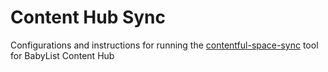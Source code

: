 # Content Hub Sync

Configurations and instructions for running the [contentful-space-sync](https://github.com/contentful/contentful-space-sync) tool for BabyList Content Hub
